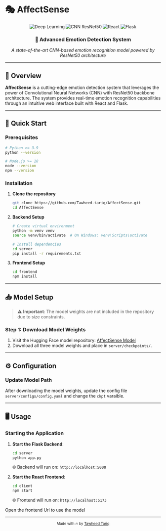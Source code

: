 # 🎭 AffectSense

<div align="center">
  <img src="https://img.shields.io/badge/Deep%20Learning-Emotion%20Detection-blue?style=for-the-badge&logo=tensorflow" alt="Deep Learning">
  <img src="https://img.shields.io/badge/CNN-ResNet50-green?style=for-the-badge&logo=python" alt="CNN ResNet50">
  <img src="https://img.shields.io/badge/React-Frontend-61DAFB?style=for-the-badge&logo=react" alt="React">
  <img src="https://img.shields.io/badge/Flask-Backend-000000?style=for-the-badge&logo=flask" alt="Flask">
</div>

<div align="center">
  <h3>🧠 Advanced Emotion Detection System</h3>
  <p><em>A state-of-the-art CNN-based emotion recognition model powered by ResNet50 architecture</em></p>
</div>

---


## 🎯 Overview

**AffectSense** is a cutting-edge emotion detection system that leverages the power of Convolutional Neural Networks (CNN) with ResNet50 backbone architecture. The system provides real-time emotion recognition capabilities through an intuitive web interface built with React and Flask.


---



## 🚀 Quick Start

### Prerequisites

```bash
# Python >= 3.9
python --version

# Node.js >= 18
node --version
npm --version
```

### Installation

1. **Clone the repository**
   ```bash
   git clone https://github.com/Tawheed-tariq/AffectSense.git
   cd AffectSense
   ```

2. **Backend Setup**
   ```bash
   # Create virtual environment
   python -m venv venv
   source venv/bin/activate  # On Windows: venv\Scripts\activate
   
   # Install dependencies
   cd server
   pip install -r requirements.txt
   ```

3. **Frontend Setup**
   ```bash
   cd frontend
   npm install
   ```

---

## 📥 Model Setup

> ⚠️ **Important**: The model weights are not included in the repository due to size constraints.

### Step 1: Download Model Weights

1. Visit the Hugging Face model repository: [AffectSense Model](https://huggingface.co/tawheed-tariq/AffectSense/tree/main)
2. Download all three model weights and place in `server/checkpoints/`.
---

## ⚙️ Configuration

### Update Model Path

After downloading the model weights, update the config file `server/configs/config.yaml` and change the `ckpt` varaible.

---

## 🖥️ Usage

### Starting the Application

1. **Start the Flask Backend**:
   ```bash
   cd server
   python app.py
   ```
   🌐 Backend will run on: `http://localhost:5000`

2. **Start the React Frontend**:
   ```bash
   cd client
   npm start
   ```
   🌐 Frontend will run on: `http://localhost:5173`

Open the frontend Url to use the model


---

<div align="center">
  <sub>Made with 🔥 by <a href="https://github.com/Tawheed-tariq">Tawheed Tariq</a></sub>
</div>
